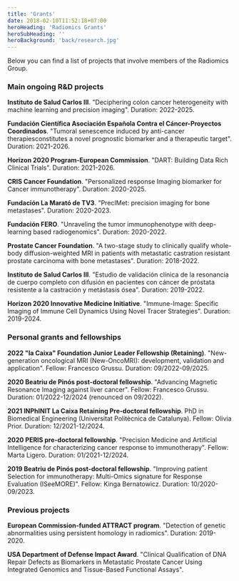 ```yaml
---
title: 'Grants'
date: 2018-02-10T11:52:18+07:00
heroHeading: 'Radiomics Grants'
heroSubHeading: ''
heroBackground: 'back/research.jpg'
---
```


Below you can find a list of projects that involve members of the Radiomics Group.


### Main ongoing R&D projects
**Instituto de Salud Carlos III**. "Deciphering colon cancer heterogeneity with machine learning and precision imaging". Duration: 2022-2025. 

**Fundación Científica Asociación Española Contra el Cáncer-Proyectos Coordinados**. "Tumoral senescence induced by anti-cancer therapiesconstitutes a novel prognostic biomarker and a therapeutic target". Duration: 2021-2026. 

**Horizon 2020 Program-European Commission**. "DART: Building Data Rich Clinical Trials". Duration: 2021-2026.

**CRIS Cancer Foundation**. "Personalized response Imaging biomarker for Cancer immunotherapy". Duration: 2020-2025. 

**Fundación La Marató de TV3**. "PrecIMet: precision imaging for bone metastases". Duration: 2020-2023.

**Fundación FERO**. "Unraveling the tumor immunophenotype with deep-learning based radiogenomics". Duration: 2020-2022.

**Prostate Cancer Foundation**. "A two-stage study to clinically qualify whole-body diffusion-weighted MRI in patients with metastatic castration resistant prostate carcinoma with bone metastases". Duration: 2018-2022.

**Instituto de Salud Carlos III**. "Estudio de validación clínica de la resonancia de cuerpo completo con difusión en pacientes con cáncer de próstata resistente a la castración y metástasis ósea". Duration: 2019-2022.

**Horizon 2020 Innovative Medicine Initiative**. "Immune-Image: Specific Imaging of Immune Cell Dynamics Using Novel Tracer Strategies". Duration: 2019-2024. 


### Personal grants and fellowships
**2022 "la Caixa" Foundation Junior Leader Fellowship (Retaining)**. "New-generation oncological MRI (New-OncoMRI): development, validation and application". Fellow: Francesco Grussu. Duration: 09/2022-09/2025.

**2020 Beatriu de Pinós post-doctoral fellowship**. "Advancing Magnetic Resonance Imaging against liver cancer". Fellow: Francesco Grussu. Duration: 01/2022-12/2024 (renounced on 09/2022).

**2021 INPhINIT La Caixa Retaining Pre-doctoral fellowship**. PhD in Biomedical Engineering (Universitat Politècnica de Catalunya). Fellow: Olivia Prior. Duration: 12/2021-12/2024.

**2020 PERIS pre-doctoral fellowship**. "Precision Medicine and Artificial Intelligence for characterizing cancer response to immunotherapy". Fellow: Marta Ligero. Duration: 01/2021-12/2024.

**2019 Beatriu de Pinós post-doctoral fellowship**. "Improving patient Selection for immunotherapy: Multi-Omics signature for Response Evaluation (ISeeMORE)". Fellow: Kinga Bernatowicz. Duration: 10/2020-09/2023.


### Previous projects
**European Commission-funded ATTRACT program**. "Detection of genetic abnormalities using persistent homology in radiomics". Duration: 2019-2020.

**USA Department of Defense Impact Award**. "Clinical Qualification of DNA Repair Defects as Biomarkers in Metastatic Prostate Cancer Using Integrated Genomics and Tissue-Based Functional Assays". 
